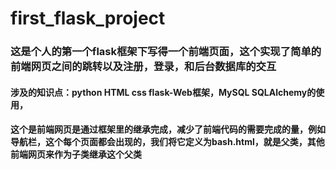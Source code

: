 # first_flask_project
### 这是个人的第一个flask框架下写得一个前端页面，这个实现了简单的前端网页之间的跳转以及注册，登录，和后台数据库的交互
#### 涉及的知识点：python HTML css flask-Web框架，MySQL SQLAlchemy的使用，
#### 这个是前端网页是通过框架里的继承完成，减少了前端代码的需要完成的量，例如导航栏，这个每个页面都会出现的，我们将它定义为bash.html，就是父类，其他前端网页来作为子类继承这个父类

